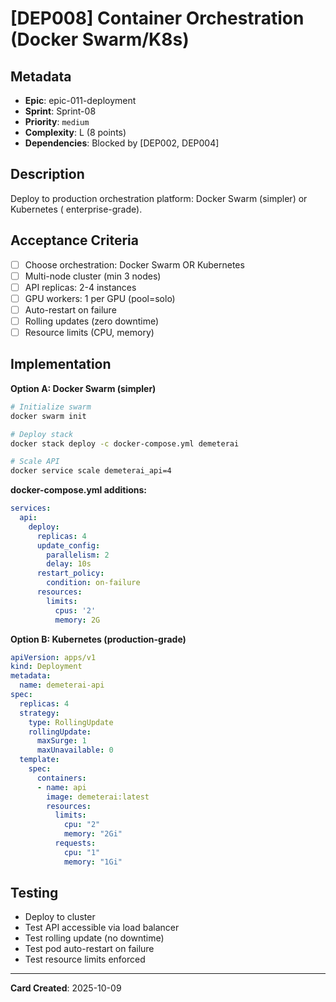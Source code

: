 # [DEP008] Container Orchestration (Docker Swarm/K8s)

## Metadata

- **Epic**: epic-011-deployment
- **Sprint**: Sprint-08
- **Priority**: `medium`
- **Complexity**: L (8 points)
- **Dependencies**: Blocked by [DEP002, DEP004]

## Description

Deploy to production orchestration platform: Docker Swarm (simpler) or Kubernetes (
enterprise-grade).

## Acceptance Criteria

- [ ] Choose orchestration: Docker Swarm OR Kubernetes
- [ ] Multi-node cluster (min 3 nodes)
- [ ] API replicas: 2-4 instances
- [ ] GPU workers: 1 per GPU (pool=solo)
- [ ] Auto-restart on failure
- [ ] Rolling updates (zero downtime)
- [ ] Resource limits (CPU, memory)

## Implementation

**Option A: Docker Swarm (simpler)**

```bash
# Initialize swarm
docker swarm init

# Deploy stack
docker stack deploy -c docker-compose.yml demeterai

# Scale API
docker service scale demeterai_api=4
```

**docker-compose.yml additions:**

```yaml
services:
  api:
    deploy:
      replicas: 4
      update_config:
        parallelism: 2
        delay: 10s
      restart_policy:
        condition: on-failure
      resources:
        limits:
          cpus: '2'
          memory: 2G
```

**Option B: Kubernetes (production-grade)**

```yaml
apiVersion: apps/v1
kind: Deployment
metadata:
  name: demeterai-api
spec:
  replicas: 4
  strategy:
    type: RollingUpdate
    rollingUpdate:
      maxSurge: 1
      maxUnavailable: 0
  template:
    spec:
      containers:
      - name: api
        image: demeterai:latest
        resources:
          limits:
            cpu: "2"
            memory: "2Gi"
          requests:
            cpu: "1"
            memory: "1Gi"
```

## Testing

- Deploy to cluster
- Test API accessible via load balancer
- Test rolling update (no downtime)
- Test pod auto-restart on failure
- Test resource limits enforced

---
**Card Created**: 2025-10-09
